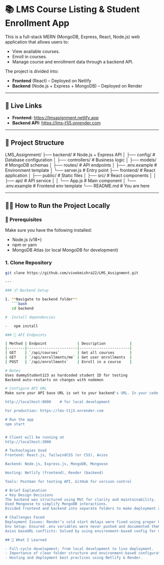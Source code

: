 # 📚 LMS Course Listing & Student Enrollment App

This is a full-stack MERN (MongoDB, Express, React, Node.js) web application that allows users to:
- View available courses.
- Enroll in courses.
- Manage course and enrollment data through a backend API.

The project is divided into:
- **Frontend** (React) – Deployed on Netlify  
- **Backend** (Node.js + Express + MongoDB) – Deployed on Render

---

## 🚀 Live Links

- **Frontend:** https://lmsasignment.netlify.app
- **Backend API:** https://lms-t1j5.onrender.com

---

## 📂 Project Structure

LMS_Assignment/
├── backend/ # Node.js + Express API
│ ├── config/ # Database configuration
│ ├── controllers/ # Business logic
│ ├── models/ # MongoDB schemas
│ ├── routes/ # API endpoints
│ ├── .env.example # Environment template
│ └── server.js # Entry point
├── frontend/ # React application
│ ├── public/ # Static files
│ ├── src/ # React components
│ │ ├── api/ # API service
│ │ └── App.js # Main component
│ └── .env.example # Frontend env template
└── README.md # You are here

---

## 🧑‍💻 How to Run the Project Locally

### 🔧 Prerequisites
Make sure you have the following installed:

- Node.js (v18+)
- npm or yarn
- MongoDB Atlas (or local MongoDB for development)

### 1. Clone Repository
```bash
git clone https://github.com/vivekmishra22/LMS_Assignment.git

---

### 📦 Backend Setup

1. **Navigate to backend folder**
   ```bash
   cd backend

#  Install dependencies

-   npm install

### 🔗 API Endpoints

| Method | Endpoint              | Description           |
|--------|-----------------------|-----------------------|
| GET    | `/api/courses`        | Get all courses       |
| GET    | `/api/enrollments/me` | Get user enrollments  |
| POST   | `/api/enrollments`    | Enroll in a course    |

# Notes
Uses dummyStudent123 as hardcoded student ID for testing
Backend auto-restarts on changes with nodemon

# Configure API URL
Make sure your API base URL is set to your backend's URL. In your code (e.g., inside Axios or fetch calls), point to:

http://localhost:8000    # for local development

For production: https://lms-t1j5.onrender.com

# Run the app
npm start


# Client will be running at
http://localhost:3000

# Technologies Used
Frontend: React.js, TailwindCSS (or CSS), Axios

Backend: Node.js, Express.js, MongoDB, Mongoose

Hosting: Netlify (frontend), Render (backend)

Tools: Postman for testing API, GitHub for version control

# Brief Explanation
✔️ Key Design Decisions
The backend was structured using MVC for clarity and maintainability.
Used Mongoose to simplify MongoDB interactions.
Divided frontend and backend into separate folders to make deployment and development easier.

# Challenges Faced
Deployment Issues: Render’s cold start delays were fixed using proper CORS and timeout settings.
Env Setup: Ensured .env variables were never pushed and documented them properly.
Axios baseURL conflicts: Solved by using environment-based config for development/production.

## 🧠 What I Learned

- Full-cycle development: from local development to live deployment.
- Importance of clean folder structure and environment-based configuration.
- Hosting and deployment best practices using Netlify & Render.
